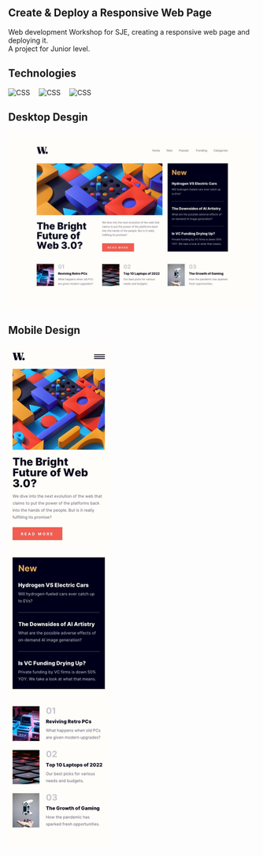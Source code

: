 ## Create & Deploy a Responsive Web Page
Web development Workshop for SJE, creating a responsive web page and deploying it.
<br>
A project for Junior level.

## Technologies
<img src="https://profilinator.rishav.dev/skills-assets/html5-original-wordmark.svg" alt="CSS" width="100">&emsp;
<img src="https://profilinator.rishav.dev/skills-assets/css3-original-wordmark.svg" alt="CSS" width="100">&emsp;
<img src="https://profilinator.rishav.dev/skills-assets/javascript-original.svg" alt="CSS" width="100">&emsp;


## Desktop Desgin
<img src="https://github.com/HaythemLazaar/responsive-web-workshop-sje/blob/master/design/desktop-design.jpg" alt="desktop-design" >

## Mobile Design
<img src="https://github.com/HaythemLazaar/responsive-web-workshop-sje/blob/master/design/mobile-design.jpg" alt="desktop-design" >


